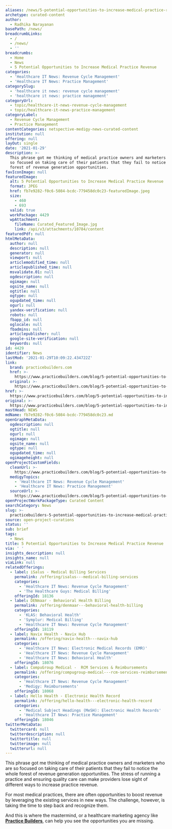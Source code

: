 ```yaml
---
aliases: /news/5-potential-opportunities-to-increase-medical-practice-revenue
archetype: curated-content
author:
  - Radhika Narayanan
basePath: /news/
breadcrumbLinks:
  - /
  - /news/
  - ''
breadcrumbs:
  - Home
  - News
  - 5 Potential Opportunities to Increase Medical Practice Revenue
categories:
  - 'Healthcare IT News: Revenue Cycle Management'
  - 'Healthcare IT News: Practice Management'
categorySlug:
  - 'healthcare it news: revenue cycle management'
  - 'healthcare it news: practice management'
categoryUrl:
  - topic/healthcare-it-news-revenue-cycle-management
  - topic/healthcare-it-news-practice-management
categoryLabel:
  - Revenue Cycle Management
  - Practice Management
contentCategories: netspective-medigy-news-curated-content
institution: null
offering: null
layOut: single
date: '2021-01-29'
description: >-
  This phrase got me thinking of medical practice owners and marketers who are
  so focused on taking care of their patients that they fail to notice the whole
  forest of revenue generation opportunities. 
favIconImage: null
featuredImage:
  alt: 5 Potential Opportunities to Increase Medical Practice Revenue
  format: JPEG
  href: fb7e9282-f0c6-5084-bcdc-779458dc0c23-featuredImage.jpeg
  size:
    - 460
    - 693
  valid: true
  workPackage: 4429
  wpAttachment:
    fileName: Curated_Featured_Image.jpg
    link: /api/v3/attachments/10784/content
featuredPdf: null
htmlMetaData:
  author: null
  description: null
  generator: null
  viewport: null
  articlemodified_time: null
  articlepublished_time: null
  msvalidate.01: null
  ogdescription: null
  ogimage: null
  ogsite_name: null
  ogtitle: null
  ogtype: null
  ogupdated_time: null
  ogurl: null
  yandex-verification: null
  robots: null
  fbapp_id: null
  oglocale: null
  fbadmins: null
  articlepublisher: null
  google-site-verification: null
  keywords: null
id: 4429
identifier: News
lastMod: '2021-01-29T10:09:22.434722Z'
link:
  brand: practicebuilders.com
  href: >-
    https://www.practicebuilders.com/blog/5-potential-opportunities-to-increase-medical-practice-revenue/
  original: >-
    https://www.practicebuilders.com/blog/5-potential-opportunities-to-increase-medical-practice-revenue/
href: >-
  https://www.practicebuilders.com/blog/5-potential-opportunities-to-increase-medical-practice-revenue/
original: >-
  https://www.practicebuilders.com/blog/5-potential-opportunities-to-increase-medical-practice-revenue/
mastHead: NEWS
mdName: fb7e9282-f0c6-5084-bcdc-779458dc0c23.md
openGraphMetaData:
  ogdescription: null
  ogtitle: null
  ogurl: null
  ogimage: null
  ogsite_name: null
  ogtype: null
  ogupdated_time: null
  ogimageheight: null
openProjectCustomFields:
  cleanUrl: >-
    https://www.practicebuilders.com/blog/5-potential-opportunities-to-increase-medical-practice-revenue/
  medigyTopics:
    - 'Healthcare IT News: Revenue Cycle Management'
    - 'Healthcare IT News: Practice Management'
  sourceUrl: >-
    https://www.practicebuilders.com/blog/5-potential-opportunities-to-increase-medical-practice-revenue/
openProjectWorkPackageType: Curated Content
searchCategory: News
slug: >-
  practicebuilders-5-potential-opportunities-to-increase-medical-practice-revenue
source: open-project-curations
status: ''
sub: brief
tags:
  - News
title: 5 Potential Opportunities to Increase Medical Practice Revenue
via: ' '
insights_description: null
insights_name: null
viaLink: null
relatedOfferings:
  - label: iSalus - Medical Billing Services
    permalink: /offering/isalus---medical-billing-services
    categories:
      - 'Healthcare IT News: Revenue Cycle Management'
      - 'The Healthcare Guys: Medical Billing'
    offeringId: 18136
  - label: DENmaar - Behavioral Health Billing
    permalink: /offering/denmaar---behavioral-health-billing
    categories:
      - 'KLAS: Behavioral Health'
      - 'Symplur: Medical Billing'
      - 'Healthcare IT News: Revenue Cycle Management'
    offeringId: 18119
  - label: Navix Health - Navix Hub
    permalink: /offering/navix-health---navix-hub
    categories:
      - 'Healthcare IT News: Electronic Medical Records (EMR)'
      - 'Healthcare IT News: Revenue Cycle Management'
      - 'Healthcare IT News: Behavioral Health'
    offeringId: 18076
  - label: CompuGroup Medical -  RCM Services & Reimbursements
    permalink: /offering/compugroup-medical---rcm-services-reimbursements
    categories:
      - 'Healthcare IT News: Revenue Cycle Management'
      - 'Medigy: Reimbursements'
    offeringId: 18068
  - label: Hello Health - Electronic Health Record
    permalink: /offering/hello-health---electronic-health-record
    categories:
      - 'Medical Subject Headings (MeSH): Electronic Health Records'
      - 'Healthcare IT News: Practice Management'
    offeringId: 18046
twitterMetaData:
  twittercard: null
  twitterdescription: null
  twittertitle: null
  twitterimage: null
  twitterurl: null
---
```

<p>This phrase got me thinking of medical practice owners and marketers who are so focused on taking care of their patients that they fail to notice the whole forest of revenue generation opportunities. The stress of running a practice and ensuring quality care can make providers lose sight of different ways to increase practice revenue.</p><p>For most medical practices, there are often opportunities to boost revenue by leveraging the existing services in new ways. The challenge, however, is taking the time to step back and recognize them.</p><p>And this is where the mastermind, or a healthcare marketing agency like <a href="https://www.practicebuilders.com/contact-us/"><strong>Practice Builders</strong></a>, can help you see the opportunities you are missing.</p>